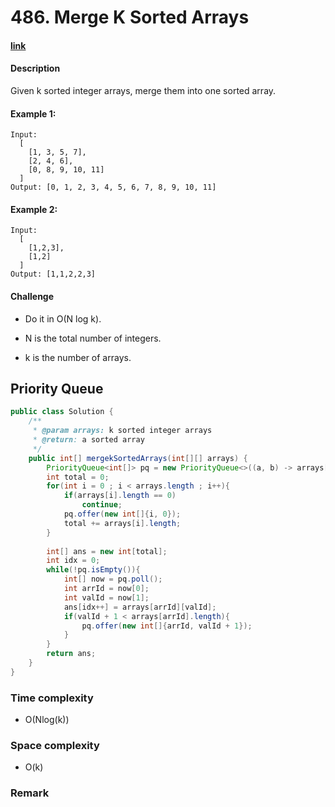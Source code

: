 # 486. Merge K Sorted Arrays

#### [link](https://leetcode.com/problems/XXX/description/)

#### Description
Given k sorted integer arrays, merge them into one sorted array.

#### Example 1:
```
Input: 
  [
    [1, 3, 5, 7],
    [2, 4, 6],
    [0, 8, 9, 10, 11]
  ]
Output: [0, 1, 2, 3, 4, 5, 6, 7, 8, 9, 10, 11]
```
#### Example 2:
```
Input:
  [
    [1,2,3],
    [1,2]
  ]
Output: [1,1,2,2,3]
```

#### Challenge
* Do it in O(N log k).

* N is the total number of integers.
* k is the number of arrays.

## Priority Queue
```java
public class Solution {
    /**
     * @param arrays: k sorted integer arrays
     * @return: a sorted array
     */
    public int[] mergekSortedArrays(int[][] arrays) {
        PriorityQueue<int[]> pq = new PriorityQueue<>((a, b) -> arrays[a[0]][a[1]] - arrays[b[0]][b[1]]);
        int total = 0;
        for(int i = 0 ; i < arrays.length ; i++){
            if(arrays[i].length == 0)
                continue;
            pq.offer(new int[]{i, 0});
            total += arrays[i].length;
        }
        
        int[] ans = new int[total];
        int idx = 0;
        while(!pq.isEmpty()){
            int[] now = pq.poll();
            int arrId = now[0];
            int valId = now[1];
            ans[idx++] = arrays[arrId][valId];
            if(valId + 1 < arrays[arrId].length){
                pq.offer(new int[]{arrId, valId + 1});
            }
        }
        return ans;
    }
}
```
### Time complexity
* O(Nlog(k))
### Space complexity
* O(k)
### Remark